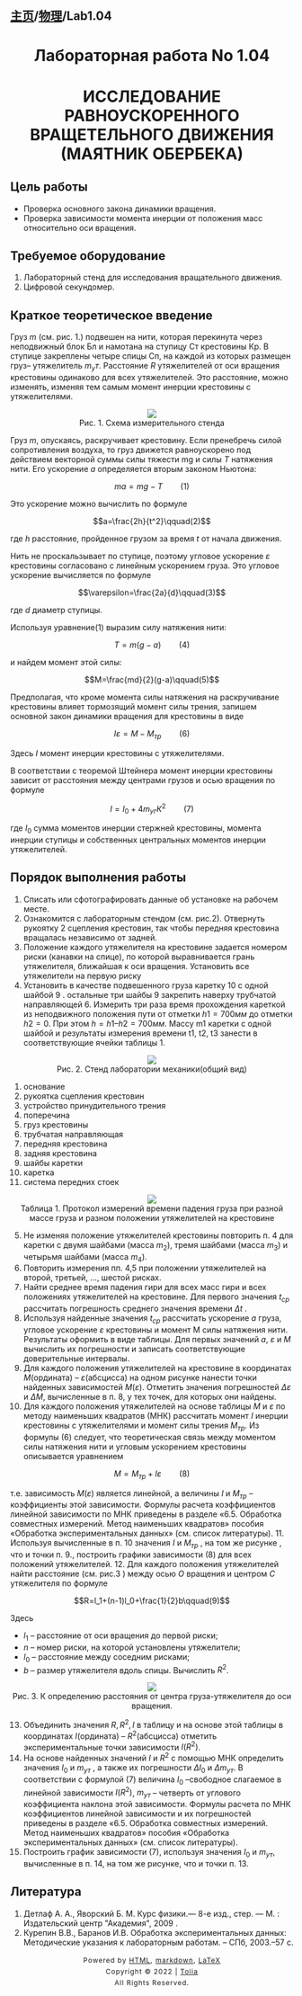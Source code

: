 <head>
    <script src="https://cdn.mathjax.org/mathjax/latest/MathJax.js?config=TeX-AMS-MML_HTMLorMML" type="text/javascript"></script>
    <script type="text/x-mathjax-config">
        MathJax.Hub.Config({
            tex2jax: {
            skipTags: ['script', 'noscript', 'style', 'textarea', 'pre'],
            inlineMath: [['$','$']]
            }
        });
    </script>
</head>

## [主页](../../index.md)/[物理](../README.md)/Lab1.04

# <center>Лабораторная работа No 1.04</center>

# <center>ИССЛЕДОВАНИЕ РАВНОУСКОРЕННОГО ВРАЩЕТЕЛЬНОГО ДВИЖЕНИЯ (МАЯТНИК ОБЕРБЕКА)</center>

## Цель работы

- Проверка основного закона динамики вращения.
- Проверка зависимости момента инерции от положения масс относительно оси вращения.

## Требуемое оборудование

1. Лабораторный стенд для исследования вращательного движения. 
2. Цифровой секундомер.

## Краткое теоретическое введение

Груз $m$ (см. рис. 1.) подвешен на нити, которая перекинута через неподвижный блок Бл и намотана на ступицу Ст крестовины Кр. В ступице закреплены четыре спицы Сп, на каждой из которых размещен груз– утяжелитель $m_ут$. Расстояние $R$ утяжелителей от оси вращения крестовины одинаково для всех утяжелителей. Это расстояние, можно изменять, изменяя тем самым момент инерции крестовины с утяжелителями.

<div align=center><img src="../pic/Lab1.04-1.png"></div>
<center>Рис. 1. Схема измерительного стенда</center>

Груз $m$, опускаясь, раскручивает крестовину. Если пренебречь силой сопротивления воздуха, то груз движется равноускорено под действием векторной суммы силы тяжести mg и силы $T$ натяжения нити. Его ускорение $a$ определяется вторым законом Ньютона:

$$ma=mg-T\qquad(1)$$

Это ускорение можно вычислить по формуле

$$a=\frac{2h}{t^2}\qquad(2)$$

где $h$ расстояние, пройденное грузом за время $t$ от начала движения.

Нить не проскальзывает по ступице, поэтому угловое ускорение $\varepsilon$ крестовины согласовано с линейным ускорением груза. Это угловое ускорение вычисляется по формуле

$$\varepsilon=\frac{2a}{d}\qquad(3)$$

где $d$ диаметр ступицы.

Используя уравнение$(1)$ выразим силу натяжения нити:

$$T=m(g-a)\qquad(4)$$

и найдем момент этой силы:

$$M=\frac{md}{2}(g-a)\qquad(5)$$

Предполагая, что кроме момента силы натяжения на раскручивание крестовины влияет тормозящий момент силы трения, запишем основной закон динамики вращения для крестовины в виде

$$I\varepsilon=M-M_{тр}\qquad(6)$$

Здесь $I$ момент инерции крестовины с утяжелителями.

В соответствии с теоремой Штейнера момент инерции крестовины зависит от расстояния между центрами грузов и осью вращения по формуле

$$I=I_0+4m_{уг}К^2\qquad(7)$$

где $I_0$ сумма моментов инерции стержней крестовины, момента инерции ступицы и собственных центральных моментов инерции утяжелителей.

## Порядок выполнения работы

1. Списать или сфотографировать данные об установке на рабочем месте.
2. Ознакомится с лабораторным стендом (см. рис.2). Отвернуть рукоятку 2 сцепления крестовин, так чтобы передняя крестовина вращалась независимо от задней.
3. Положение каждого утяжелителя на крестовине задается номером риски
(канавки на спице), по которой выравнивается грань утяжелителя, ближайшая к оси вращения. Установить все утяжелители на первую риску
4. Установить в качестве подвешенного груза каретку 10 с одной шайбой 9 . остальные три шайбы 9 закрепить наверху трубчатой направляющей 6. Измерить три раза время прохождения кареткой из неподвижного положения пути от отметки $h1 = 700мм$ до отметки $h2 = 0$. При этом $h = h1 – h2= 700мм$. Массу m1 каретки с одной шайбой и результаты измерения времени t1, t2, t3 занести в соответствующие ячейки таблицы 1.

<div align=center><img src="../pic/Lab1.04-2.png"></div>
<center>Рис. 2. Стенд лаборатории механики(общий вид)</center>

1.	основание
2.	рукоятка сцепления крестовин
3.	устройство принудительного трения
4.	поперечина
5.	груз крестовины
6.	трубчатая направляющая
7.	передняя крестовина
8.	задняя крестовина
9.	шайбы каретки
10.	каретка
11.	система передних стоек

<div align=center><img src="../pic/Lab1.04-3.png"></div>
<center>Таблица 1. Протокол измерений времени падения груза при разной массе груза и разном положении утяжелителей на крестовине</center>

5. Не изменяя положение утяжелителей крестовины повторить п. 4 для каретки с двумя шайбами (масса $m_2$), тремя шайбами (масса $m_3$) и четырьмя шайбами (масса $m_4$).
6. Повторить измерения пп. 4,5 при положении утяжелителей на второй, третьей, ..., шестой рисках.
7. Найти среднее время падения гири для всех масс гири и всех положениях утяжелителей на крестовине. Для первого значения $t_{ср}$ рассчитать погрешность среднего значения времени $\Delta t$ .
8. Используя найденные значения $t_{ср}$ рассчитать ускорение $a$ груза, угловое ускорение $\varepsilon$ крестовины и момент M силы натяжения нити. Результаты оформить в виде таблицы. Для первых значений $a$, $\varepsilon$ и $M$ вычислить их погрешности и записать соответствующие доверительные интервалы.
9. Для каждого положения утяжелителей на крестовине в координатах $M$(ордината) – $\varepsilon$(абсцисса) на одном рисунке нанести точки найденных зависимостей $M(\varepsilon)$. Отметить значения погрешностей $\Delta\varepsilon$ и $\Delta M$, вычисленные в п. 8, у тех точек, для которых они найдены.
10. Для каждого положения утяжелителей на основе таблицы $M$ и $\varepsilon$ по методу наименьших квадратов (МНК) рассчитать момент $I$ инерции крестовины с утяжелителями и момент силы трения $M_{тр}$. Из формулы $(6)$ следует, что теоретическая связь между моментом силы натяжения нити и угловым ускорением крестовины описывается уравнением

$$M=M_{тр}+I\varepsilon\qquad(8)$$

т.е. зависимость $M(\varepsilon)$ является линейной, а величины $I$ и $M_{тр}$ – коэффициенты этой зависимости. Формулы расчета коэффициентов линейной зависимости по МНК приведены в разделе «6.5. Обработка совместных измерений. Метод наименьших квадратов» пособия «Обработка экспериментальных данных» (см. список литературы).
11. Используя вычисленные в п. 10 значения $I$ и $M_{тр}$ , на том же рисунке , что и точки п. 9., построить графики зависимости (8) для всех положений утяжелителей.
12. Для каждого положения утяжелителей найти расстояние (см. рис.3 ) между осью $O$ вращения и центром $С$ утяжелителя по формуле

$$R=l_1+(n-1)l_0+\frac{1}{2}b\qquad(9)$$

Здесь 
- $l_1$ – расстояние от оси вращения до первой риски;
- $n$ – номер риски, на которой установлены утяжелители; 
- $l_0$ – расстояние между соседним рисками; 
- $b$ – размер утяжелителя вдоль спицы. Вычислить $R^2$.

<div align=center><img src="../pic/Lab1.04-4.png"></div>
<center>Рис. 3. К определению расстояния от центра груза-утяжелителя до оси вращения.</center>

13. Объединить значения $R, R^2, I$ в таблицу и на основе этой таблицы в координатах $I$(ордината) – $R^2$(абсцисса) отметить экспериментальные точки зависимости $I(R^2)$.
14. На основе найденных значений $I$ и $R^2$ с помощью МНК определить значения $I_0$ и $m_{ут}$ , а также их погрешности $\Delta I_0$ и $\Delta m_{ут}$. В соответствии с формулой $(7)$ величина $I_0$ –свободное слагаемое в линейной зависимости $I(R^2)$, $m_{ут}$ – четверть от углового коэффициента наклона этой зависимости. Формулы расчета по МНК коэффициентов линейной зависимости и их погрешностей приведены в разделе «6.5. Обработка совместных измерений. Метод наименьших квадратов» пособия «Обработка экспериментальных данных» (см. список литературы).
15. Построить график зависимости (7), используя значения $I_0$ и $m_{ут}$, вычисленные в п. 14, на том же рисунке, что и точки п. 13.

## Литература

1. Детлаф А. А., Яворский Б. М. Курс физики.— 8-е изд., стер. — М. : Издательский центр "Академия", 2009 .
2. Курепин В.В., Баранов И.В. Обработка экспериментальных данных: Методические указания к лабораторным работам. – СПб, 2003.–57 с.

<style type="text/css">
    #footer {
        position: relative;
        margin: 0 auto;
        line-height: 20px;
        text-align: center;
        font-size: 12px;
        letter-spacing: 1px;
    }
 
    .content {
        height: 1800px;
        width: 100%;
        text-align: center;
    }
</style>

<div id="footer">
    Powered by
    <a href="https://html5up.net">HTML</a>, 
    <a href="https://markdown.com.cn/">markdown</a>, 
    <a href="https://www.latex-project.org/">LaTeX</a>
    <br>
    Copyright © 2022 | 
    <a href="https://tolia-gh.github.io">Tolia</a>
    <br>
    All Rights Reserved.
    <br>
</div>